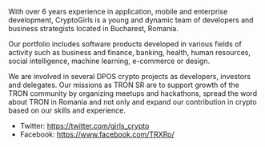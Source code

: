 With over 6 years experience in application, mobile and enterprise development, CryptoGirls is a young and dynamic team of developers and business strategists located in Bucharest, Romania.

Our portfolio includes software products developed in various fields of activity such as business and finance, banking, health, human resources, social intelligence, machine learning, e-commerce or design.

We are involved in several DPOS crypto projects as developers, investors and delegates. Our missions as TRON SR are to support growth of the TRON community by organizing meetups and hackathons, spread the word about TRON in Romania and not only and expand our contribution in crypto based on our skills and experience.

- Twitter: https://twitter.com/girls_crypto
- Facebook: https://www.facebook.com/TRXRo/
